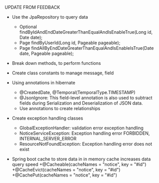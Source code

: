   UPDATE FROM FEEDBACK

- Use the JpaRepository to query data
   + Optional<Notice> findByIdAndEndDateGreaterThanEqualAndIsEnableTrue(Long id, Date date);
   + Page<Notice> findByUserId(Long id, Pageable pageable);
   + Page<Notice> findAllByEndDateGreaterThanEqualAndIsEnableIsTrue(Date date, Pageable pageable);

- Break down methods, to perform functions
- Create class constants to manage message, field

- Using annotations in hibernate
   + @CreatedDate, @Temporal(TemporalType.TIMESTAMP)
   + @JsonIgnore: This field-level annotation is also used to subtract fields during Serialization and Deserialization of JSON data.
   + Use annotations to create relationships

- Create exception handling classes
  + GlobalExceptionHandler: validation error exception handling
  + NoticeServiceException: Exception handling error FORBIDDEN, INTERNAL_SERVER_ERROR
  + ResourceNotFoundException: Exception handling error does not exist

- Spring boot cache to store data in in memory cache increases data query speed
  +@Cacheable(cacheNames = "notice", key = "#id")
  +@CacheEvict(cacheNames = "notice", key = "#id")
  +@CachePut(cacheNames = "notice", key = "#id")